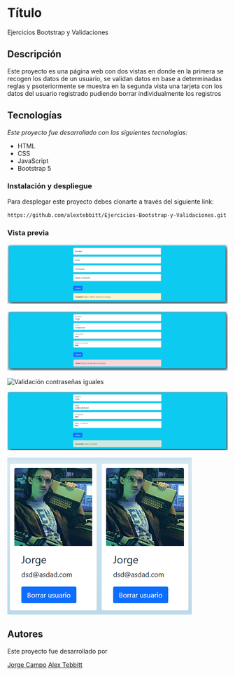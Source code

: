 # Título

Ejercicios Bootstrap y Validaciones

## Descripción

Este proyecto es una página web con dos vistas en donde en la primera se recogen los datos de un usuario, se validan datos en base a determinadas reglas y
psoteriormente se muestra en la segunda vista una tarjeta con los datos del usuario registrado pudiendo borrar individualmente los registros

## Tecnologías

_Este proyecto fue desarrollado con las siguientes tecnologías:_

* HTML
* CSS
* JavaScript
* Bootstrap 5

### Instalación y despliegue

Para desplegar este proyecto debes clonarte a través del siguiente link:

```
https://github.com/alextebbitt/Ejercicios-Bootstrap-y-Validaciones.git

```
### Vista previa

![Validación para rellenar todos los campos del formulario](./assets/validacion%20rellenar%20todos%20los%20campos.png)

![Validación formato E-Mail](./assets/validacion%20formato%20email.png)

![Validación contraseñas iguales](./assets/validacion%20contrase%C3%B1as%20iguales.png)

![Validación registro usuario correcto](./assets/validacion%20correcta.png)

![Tarjeta usuario registrado](./assets/creacion%20tarjeta%20usuario.png)

## Autores

Este proyecto  fue desarrollado por 

[Jorge Campo](https://github.com/Yorch82)
[Alex Tebbitt](https://github.com/alextebbitt)

